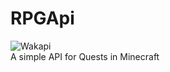 # RPGApi

![Wakapi](https://wakapi.dev/api/badge/Katzen48/interval:any/project:RPGApi)  
A simple API for Quests in Minecraft